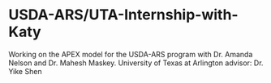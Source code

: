 # USDA-ARS/UTA-Internship-with-Katy
Working on the APEX model for the USDA-ARS program with Dr. Amanda Nelson and Dr. Mahesh Maskey.
University of Texas at Arlington advisor: Dr. Yike Shen
